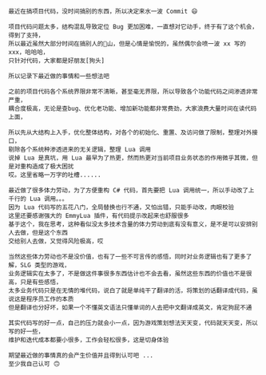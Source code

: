     最近在搞项目代码，没时间搞别的东西，所以决定来水一波 Commit 😄
    
    项目代码问题太多，结构混乱导致定位 Bug 更加困难，一直想对它动手，终于有了这个机会，得到了支持，
    所以最近虽然大部分时间在搞别人的💩山，但是心情是愉悦的，虽然偶尔会喷一波 xx 写的 xxx，哈哈哈，
    只针对代码，大家都是好朋友[狗头]
    
    所以记录下最近做的事情和一些想法吧

    之前的项目代码各个系统界限非常不清晰，甚至毫无界限，所以导致各个功能代码之间渗透非常严重，
    耦合度极高，无论是查bug、优化老功能、增加新功能都非常费劲，大家浪费大量时间在读代码上面，

    所以先从大结构上入手，优化整体结构，对各个的初始化、重置、及访问做了限制，整理对外接口，
    剔除各个系统种渗透进来的无关逻辑，整理 Lua 调用
    说掉 Lua 是真坑，用 Lua 最早为了热更，然而热更对当前项目业务状态的作用微乎其微，但是对重构造成了极大困扰
    哎。这里省略一万字的吐槽......

    最近做了很多体力劳动，为了方便重构 C# 代码，首先要把 Lua 调用统一，所以手动改了上千行的 Lua 调用。。。
    因为 Lua 代码写的五花八门，全局替换也行不通，又怕出错，只能手动改，肉眼校验
    这里还要感谢强大的 EmmyLua 插件，有代码提示改起来也舒服很多
    基于这个，我在思考，这种看似没太多技术含量的体力劳动到底有没有意义，是不是可以安排别人去做，但是这个东西
    交给别人去做，又觉得风险极高，哎

    当然这些体力劳动也不是没价值，也有了一些不可言传的感悟，同时对业务逻辑也有了更多了解，SLG 类型的游戏，
    业务逻辑实在太多了，不是做这件事很多东西估计也不会去看，虽然这些东西的价值也不是很高，只是有些感悟，
    太多业务代码只是在无情的堆代码，说白了就是单纯干了翻译的活，将策划的话翻译成代码，虽说这是程序员工作的本质
    但是翻译也分好坏，如果一个不懂英文语法只懂单词的人去把中文翻译成英文，肯定狗屁不通

    其实代码写的好一点，自己的压力就会小一点，因为游戏策划想法天天变，代码就天天变，所以写的好一些，
    维护和迭代成本都要小很多，工作会轻松很多，这是切身体验

    期望最近做的事情真的会产生价值并且得到认可吧 ...
    至少我自己认可 🙃